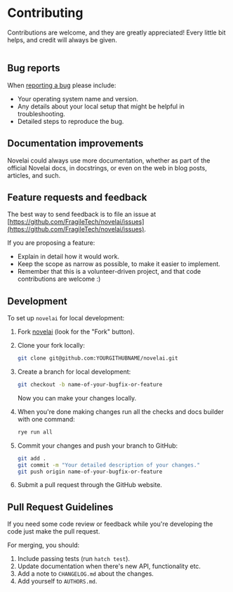 # Contributing

Contributions are welcome, and they are greatly appreciated! Every little bit helps, and credit will always be given.

```{contents}
```

## Bug reports

When [reporting a bug](https://github.com/FragileTech/novelai/issues) please include:

- Your operating system name and version.
- Any details about your local setup that might be helpful in troubleshooting.
- Detailed steps to reproduce the bug.

## Documentation improvements

Novelai could always use more documentation, whether as part of the official Novelai docs, in docstrings, or even on the web in blog posts, articles, and such.

## Feature requests and feedback

The best way to send feedback is to file an issue at [https://github.com/FragileTech/novelai/issues](https://github.com/FragileTech/novelai/issues).

If you are proposing a feature:

- Explain in detail how it would work.
- Keep the scope as narrow as possible, to make it easier to implement.
- Remember that this is a volunteer-driven project, and that code contributions are welcome :)

## Development

To set up `novelai` for local development:

1. Fork [novelai](https://github.com/FragileTech/novelai) (look for the "Fork" button).
2. Clone your fork locally:

    ```bash
    git clone git@github.com:YOURGITHUBNAME/novelai.git
    ```

3. Create a branch for local development:

    ```bash
    git checkout -b name-of-your-bugfix-or-feature
    ```

   Now you can make your changes locally.

4. When you're done making changes run all the checks and docs builder with one command:

    ```bash
    rye run all
    ```

5. Commit your changes and push your branch to GitHub:

    ```bash
    git add .
    git commit -m "Your detailed description of your changes."
    git push origin name-of-your-bugfix-or-feature
    ```

6. Submit a pull request through the GitHub website.

## Pull Request Guidelines

If you need some code review or feedback while you're developing the code just make the pull request.

For merging, you should:

1. Include passing tests (run `hatch test`).
2. Update documentation when there's new API, functionality etc.
3. Add a note to `CHANGELOG.md` about the changes.
4. Add yourself to `AUTHORS.md`.

